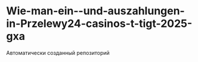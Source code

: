 # Wie-man-ein--und-auszahlungen-in-Przelewy24-casinos-t-tigt-2025-gxa
Автоматически созданный репозиторий
